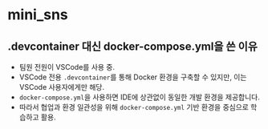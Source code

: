 # mini_sns
## .devcontainer 대신 docker-compose.yml을 쓴 이유
- 팀원 전원이 VSCode를 사용 중.
- VSCode 전용 `.devcontainer`를 통해 Docker 환경을 구축할 수 있지만,  이는 VSCode 사용자에게만 해당.
- `docker-compose.yml`을 사용하면 IDE에 상관없이 동일한 개발 환경을 제공합니다.
- 따라서 협업과 환경 일관성을 위해  `docker-compose.yml` 기반 환경을 중심으로 학습하고 활용.
